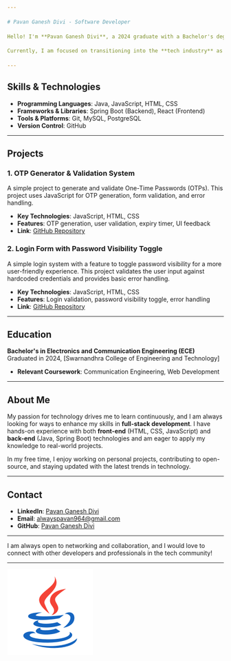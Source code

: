 ```yaml
---

# Pavan Ganesh Divi - Software Developer

Hello! I'm **Pavan Ganesh Divi**, a 2024 graduate with a Bachelor's degree in **Electronics and Communication Engineering (ECE)**. I have always been passionate about exploring new technologies and using them to create innovative solutions. Over time, my interest in **software development** has grown significantly as I recognized the immense potential to solve real-world problems through technology.

Currently, I am focused on transitioning into the **tech industry** as a software developer, where I aim to contribute to impactful projects while continuously learning and growing in the field. 

---
```


## Skills & Technologies

- **Programming Languages**: Java, JavaScript, HTML, CSS
- **Frameworks & Libraries**: Spring Boot (Backend), React (Frontend)
- **Tools & Platforms**: Git, MySQL, PostgreSQL
- **Version Control**: GitHub

---

## Projects

### 1. **OTP Generator & Validation System**  
A simple project to generate and validate One-Time Passwords (OTPs). This project uses JavaScript for OTP generation, form validation, and error handling.

- **Key Technologies**: JavaScript, HTML, CSS
- **Features**: OTP generation, user validation, expiry timer, UI feedback
- **Link**: [GitHub Repository](https://github.com/pavanganeshdivi/otpgeneration.git)

### 2. **Login Form with Password Visibility Toggle**  
A simple login system with a feature to toggle password visibility for a more user-friendly experience. This project validates the user input against hardcoded credentials and provides basic error handling.

- **Key Technologies**: JavaScript, HTML, CSS
- **Features**: Login validation, password visibility toggle, error handling
- **Link**: [GitHub Repository](https://github.com/pavanganeshdivi/loginpage.git)

---

## Education

**Bachelor's in Electronics and Communication Engineering (ECE)**  
Graduated in 2024, [Swarnandhra College of Engineering and Technology]  
- **Relevant Coursework**: Communication Engineering, Web Development

---

## About Me

My passion for technology drives me to learn continuously, and I am always looking for ways to enhance my skills in **full-stack development**. I have hands-on experience with both **front-end** (HTML, CSS, JavaScript) and **back-end** (Java, Spring Boot) technologies and am eager to apply my knowledge to real-world projects. 

In my free time, I enjoy working on personal projects, contributing to open-source, and staying updated with the latest trends in technology.

---

## Contact

- **LinkedIn**: [Pavan Ganesh Divi](https://www.linkedin.com/in/pavan-ganesh-divi/)
- **Email**: [alwayspavan964@gmail.com](mailto:alwayspavan964@gmail.com)
- **GitHub**: [Pavan Ganesh Divi](https://github.com/pavanganeshdivi)

---

I am always open to networking and collaboration, and I would love to connect with other developers and professionals in the tech community!

---
[![Project Logo](/java-logo.svg)](https://www.java.com/)
